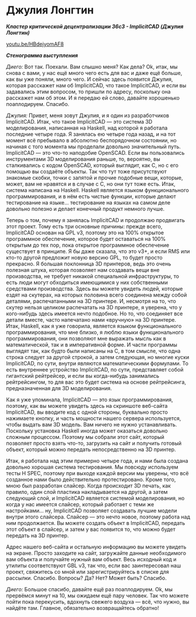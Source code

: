 # Джулия Лонгтин

_**Кластер критической децентрализации 36c3 - ImplicitCAD (Джулия Лонгтин)**_

[youtu.be/HBdejyomAF8](https://youtu.be/HBdejyomAF8)

_**Стенограмма выступления**_

_Диего:_ Вот так. Поехали. Вам слышно меня? Как дела? Ok, итак, мы снова с вами, у нас ещё много чего есть для вас и даже ещё больше, как вы уже поняли, много чего. И сейчас здесь появится Джулия, которая расскажет нам об ImplicitCAD, что такое ImplicitCAD, и если вы задавались этим вопросом, то пришли по адресу, поскольку она расскажет нам об этом. И я передаю ей слово, давайте хорошенько поаплодируем. Спасибо.

_Джулия:_ Привет, меня зовут Джулия, и я один из разработчиков ImplicitCAD. Итак, что такое ImplicitCAD — это система 3D моделирования, написанная на Haskell, над которой я работала последние четыре года. Я занялась ею четыре года назад, и на тот момент всё пребывало в абсолютно беспорядочном состоянии, но начиная с того момента мы проделали довольно значительный путь. ImplicitCAD — это что-то наподобие OpenSCAD. Если вы пользовались инструментами 3D моделирования раньше, то, вероятно, вы сталкивались с кодом OpenSCAD, который выглядит, как C, но с его помощью вы создаёте объекты. Так что тут тоже присутствуют знакомые скобки, точки с запятой и прочие подобные вещи, которые, может, вам не нравятся и в случае с C, но они тут тоже есть. Итак, система написана на Haskell. Haskell является языком функционального программирования, и в нём есть чистые функции, которые делают тестирование на языке… тестирование на языках на самом деле довольно полезно и делает конечный продукт немного лучше.

Теперь о том, почему я занялась ImplicitCAD и продолжаю продвигать этот проект. Тому есть три основные причины: прежде всего, ImplicitCAD основан на GPL v3, поэтому это на 100% открытое программное обеспечение, которое будет оставаться на 100% открытым до тех пор, пока открытое программное обеспечение существует в принципе. Я бы даже сказала, что это v3+, и если RMS или кто-то другой предложит новую версию GPL, то будет просто прекрасно. Я большая поклонница 3D принтеров, ведь это очень полезная штука, которая позволяет нам создавать вещи вне производства, не требует никакой специальной инфраструктуры, то есть люди могут обходиться имеющимися у них собственными средствами производства. Здесь вы можете увидеть людей, которые ездят на скутерах, на которых половина всего соединена между собой деталями, распечатанными на 3D принтере. И, несмотря на то, что скутер нельзя целиком распечатать на 3D принтере, я уверена, что у кого-нибудь здесь имеется нечто подобное. Но то, что соединяет все детали вместе, часто напечатано нами «вручную» на 3D принтере. Итак, Haskell, как я уже говорила, является языком функционального программирования, что мне близко, я люблю языки функционального программирования, они позволяют мне выражать мысль как в математической, так и в императивной форме. И части программы выглядят так, как будто были написаны на C, в том смысле, что одна строка следует за другой строкой, а затем следующая, но многие куски ImplicitCAD, по сути, внутри являются математическими формулами. То есть внутреннее устройство ImplicitCAD, по сути, представляет собой гигантский рейтрейсер, и если вы когда-нибудь занимались рейтрейсингом, то для вас это будет система на основе рейтрейсинга, предназначенная для 3D моделирования.

Как я уже упоминала, ImplicitCAD — это язык программирования, поэтому, как вы можете увидеть здесь на скриншоте веб-сайта ImplicitCAD, вы вводите код с одной стороны, буквально просто нажимаете кнопку, и часть мощности нашего сервера используется, чтобы выдать вам 3D модель. Вам ничего не нужно устанавливать. Поскольку установка Haskell иногда может оказаться довольно сложным процессом. Поэтому мы собрали этот сайт, который позволяет просто взять что-то, загрузить на сайт и получить готовый объект, который можно передать непосредственно на 3D принтер.

Итак, я работала над этим примерно четыре года, и нами была создана довольно хорошая система тестирования. Мы повсюду используем тесты H SPEC, поэтому при выходе каждой версии мы уверены, что всё созданное нами было действительно протестировано. Кроме того, мною был разработан слайсер. Когда происходит 3D печать, как правило, один слой пластика накладывается на другой, а затем следующий слой, и ImplicitCAD является системой моделирования, но когда у нас имеется слайсер, который работает с теми же настройками… ну, ImplicitCAD позволяет создавать лучшие модели внутри этого слайсера. Слайсер — это нечто новое, поэтому работа над ним продолжается. Вы можете создать объект в ImplicitCAD, передать этот объект в слайсер, и затем у вас появится то, что можно будет передать на 3D принтер.

Адрес нашего веб-сайта и остальную информацию вы можете увидеть на экране. Просто заходите на сайт, загружайте данные необходимого вам объекта и получайте нужный вам объект. Весь исходный код и утилиты соответствуют GBL v3, так что, если вас заинтересовал наш проект, свяжитесь со мной или зарегистрируйтесь в списке для рассылки. Спасибо. Вопросы? Да? Нет? Может быть? Спасибо.

_Диего:_ Большое спасибо, давайте ещё раз поаплодируем. Ok, мы прервёмся минут на 10, мы ожидаем ещё пару человек. Так что можете пойти пока перекусить, вдохнуть свежего воздуха — всё, что нужно, вы найдёте там. Главное, обязательно возвращайтесь обратно!
